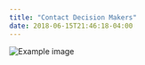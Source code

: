 ```yaml
---
title: "Contact Decision Makers"
date: 2018-06-15T21:46:18-04:00
---
```


![Example image](../contact-decision-makers.jpeg)
